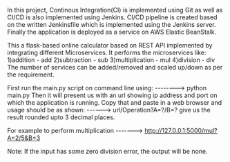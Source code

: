 In this project, Continous Integration(CI) is implemented using Git as well as CI/CD is also implemented using Jenkins. 
CI/CD pipeline is created based on the written Jenkinsfile which is implemented using the Jenkins server. 
Finally the application is deployed as a service on AWS Elastic BeanStalk.

This a flask-based online calculator based on REST API implemented by integrating different Microservices. 
It performs the microservices like: 
1)addition - add 
2)subtraction - sub 
3)multiplication - mul 
4)division - div 
The number of services can be added/removed and scaled up/down as per the requirement.

First run the main.py script on command line using: 
--------> python main.py 
Then it will present us with an url showing ip address and port on which the application is running. 
Copy that and paste in a web browser and usage should be as shown: 
------> url/Operation?A=?/B=? give us the result rounded upto 3 decimal places. 

For example to perform multiplication 
-------> http://127.0.0.1:5000/mul?A=2/5&B=3 

Note: If the input has some zero division error, the output will be none.
